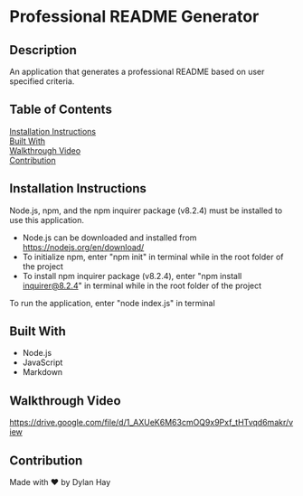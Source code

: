 # Professional README Generator

## Description
An application that generates a professional README based on user specified criteria.

## Table of Contents
[Installation Instructions](#installation-instructions)  
[Built With](#built-with)  
[Walkthrough Video](#walkthrough-video)  
[Contribution](#contribution) 

## Installation Instructions
Node.js, npm, and the npm inquirer package (v8.2.4) must be installed to use this application.

* Node.js can be downloaded and installed from https://nodejs.org/en/download/  
* To initialize npm, enter "npm init" in terminal while in the root folder of the project  
* To install npm inquirer package (v8.2.4), enter "npm install inquirer@8.2.4" in terminal while in the root folder of the project  

To run the application, enter "node index.js" in terminal

## Built With
* Node.js
* JavaScript
* Markdown

## Walkthrough Video
https://drive.google.com/file/d/1_AXUeK6M63cmOQ9x9Pxf_tHTvqd6makr/view

## Contribution
Made with ❤️ by Dylan Hay
